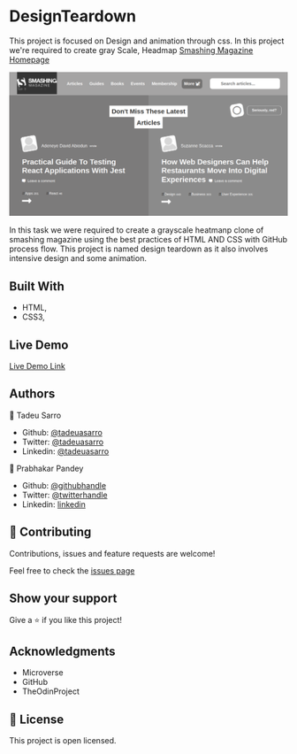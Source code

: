 # DesignTeardown
This project is focused on Design and animation through css. In this project we're required to create gray Scale, Headmap [Smashing Magazine Homepage](https://smashingmagazine.com)

![screenshot](img/screenshotDesignTD.png)

In this task we were required to create a grayscale heatmanp clone of smashing magazine using the best practices of HTML AND CSS with GitHub process flow. This project is named design teardown as it also involves intensive design and some animation.

## Built With

- HTML,
- CSS3,

## Live Demo

[Live Demo Link](https://rawcdn.githack.com/tadeuasarro/DesignTeardown/42138915ef636b5ec90696d94099af591af92875/index.html)


## Authors

👤 Tadeu Sarro

- Github: [@tadeuasarro](https://github.com/tadeuasarro)
- Twitter: [@tadeuasarro](https://twitter.com/tadeuasarro)
- Linkedin: [@tadeuasarro](https://www.linkedin.com/in/tadeu-sarro-71481013a/)

👤 Prabhakar Pandey

- Github: [@githubhandle](https://github.com/Prabhakarzx)
- Twitter: [@twitterhandle](https://twitter.com/prabhakarzx)
- Linkedin: [linkedin](https://www.linkedin.com/in/prabhakarzx/)

## 🤝 Contributing

Contributions, issues and feature requests are welcome!

Feel free to check the [issues page](https://github.com/tadeuasarro/DesignTeardown/issues)

## Show your support

Give a ⭐️ if you like this project!

## Acknowledgments

- Microverse
- GitHub
- TheOdinProject

## 📝 License

This project is open licensed.